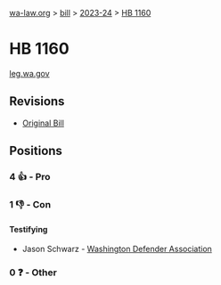 [wa-law.org](/) > [bill](/bill/) > [2023-24](/bill/2023-24/) > [HB 1160](/bill/2023-24/hb/1160/)

# HB 1160
[leg.wa.gov](https://app.leg.wa.gov/billsummary?BillNumber=1160&Year=2023&Initiative=false)

## Revisions
* [Original Bill](1/)

## Positions
### 4 👍 - Pro

### 1 👎 - Con
#### Testifying
* Jason Schwarz - [Washington Defender Association](/org/washington_defender_association/)

### 0 ❓ - Other
